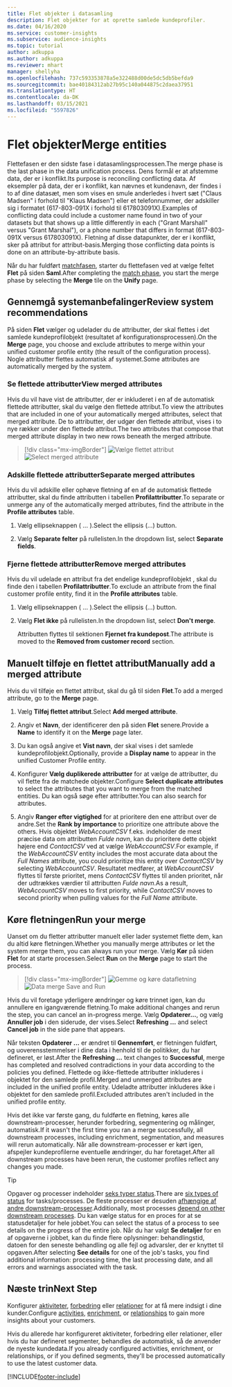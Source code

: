 ```yaml
---
title: Flet objekter i datasamling
description: Flet objekter for at oprette samlede kundeprofiler.
ms.date: 04/16/2020
ms.service: customer-insights
ms.subservice: audience-insights
ms.topic: tutorial
author: adkuppa
ms.author: adkuppa
ms.reviewer: mhart
manager: shellyha
ms.openlocfilehash: 737c593353878a5e322488d00de5dc5db5befda9
ms.sourcegitcommit: bae40184312ab27b95c140a044875c2daea37951
ms.translationtype: HT
ms.contentlocale: da-DK
ms.lasthandoff: 03/15/2021
ms.locfileid: "5597826"
---
```

# <a name="merge-entities"></a><span data-ttu-id="b953e-103">Flet objekter</span><span class="sxs-lookup"><span data-stu-id="b953e-103">Merge entities</span></span>

<span data-ttu-id="b953e-104">Flettefasen er den sidste fase i datasamlingsprocessen.</span><span class="sxs-lookup"><span data-stu-id="b953e-104">The merge phase is the last phase in the data unification process.</span></span> <span data-ttu-id="b953e-105">Dens formål er at afstemme data, der er i konflikt.</span><span class="sxs-lookup"><span data-stu-id="b953e-105">Its purpose is reconciling conflicting data.</span></span> <span data-ttu-id="b953e-106">Af eksempler på data, der er i konflikt, kan nævnes et kundenavn, der findes i to af dine datasæt, men som vises en smule anderledes i hvert sæt ("Claus Madsen" i forhold til "Klaus Madsen") eller et telefonnummer, der adskiller sig i formatet (617-803-091X i forhold til 617803091X).</span><span class="sxs-lookup"><span data-stu-id="b953e-106">Examples of conflicting data could include a customer name found in two of your datasets but that shows up a little differently in each ("Grant Marshall" versus "Grant Marshal"), or a phone number that differs in format (617-803-091X versus 617803091X).</span></span> <span data-ttu-id="b953e-107">Fletning af disse datapunkter, der er i konflikt, sker på attribut for attribut-basis.</span><span class="sxs-lookup"><span data-stu-id="b953e-107">Merging those conflicting data points is done on an attribute-by-attribute basis.</span></span>

<span data-ttu-id="b953e-108">Når du har fuldført [matchfasen](match-entities.md), starter du flettefasen ved at vælge feltet **Flet** på siden **Saml**.</span><span class="sxs-lookup"><span data-stu-id="b953e-108">After completing the [match phase](match-entities.md), you start the merge phase by selecting the **Merge** tile on the **Unify** page.</span></span>

## <a name="review-system-recommendations"></a><span data-ttu-id="b953e-109">Gennemgå systemanbefalinger</span><span class="sxs-lookup"><span data-stu-id="b953e-109">Review system recommendations</span></span>

<span data-ttu-id="b953e-110">På siden **Flet** vælger og udelader du de attributter, der skal flettes i det samlede kundeprofilobjekt (resultatet af konfigurationsprocessen).</span><span class="sxs-lookup"><span data-stu-id="b953e-110">On the **Merge** page, you choose and exclude attributes to merge within your unified customer profile entity (the result of the configuration process).</span></span> <span data-ttu-id="b953e-111">Nogle attributter flettes automatisk af systemet.</span><span class="sxs-lookup"><span data-stu-id="b953e-111">Some attributes are automatically merged by the system.</span></span>

### <a name="view-merged-attributes"></a><span data-ttu-id="b953e-112">Se flettede attributter</span><span class="sxs-lookup"><span data-stu-id="b953e-112">View merged attributes</span></span>

<span data-ttu-id="b953e-113">Hvis du vil have vist de attributter, der er inkluderet i en af de automatisk flettede attributter, skal du vælge den flettede attribut.</span><span class="sxs-lookup"><span data-stu-id="b953e-113">To view the attributes that are included in one of your automatically merged attributes, select that merged attribute.</span></span> <span data-ttu-id="b953e-114">De to attributter, der udgør den flettede attribut, vises i to nye rækker under den flettede attribut.</span><span class="sxs-lookup"><span data-stu-id="b953e-114">The two attributes that compose that merged attribute display in two new rows beneath the merged attribute.</span></span>

> [!div class="mx-imgBorder"]
> <span data-ttu-id="b953e-115">![Vælge flettet attribut](media/configure-data-merge-profile-attributes.png "Vælge flettet attribut")</span><span class="sxs-lookup"><span data-stu-id="b953e-115">![Select merged attribute](media/configure-data-merge-profile-attributes.png "Select merged attribute")</span></span>

### <a name="separate-merged-attributes"></a><span data-ttu-id="b953e-116">Adskille flettede attributter</span><span class="sxs-lookup"><span data-stu-id="b953e-116">Separate merged attributes</span></span>

<span data-ttu-id="b953e-117">Hvis du vil adskille eller ophæve fletning af en af de automatisk flettede attributter, skal du finde attributten i tabellen **Profilattributter**.</span><span class="sxs-lookup"><span data-stu-id="b953e-117">To separate or unmerge any of the automatically merged attributes, find the attribute in the **Profile attributes** table.</span></span>

1. <span data-ttu-id="b953e-118">Vælg ellipseknappen ( ... ).</span><span class="sxs-lookup"><span data-stu-id="b953e-118">Select the ellipsis (...) button.</span></span>
  
2. <span data-ttu-id="b953e-119">Vælg **Separate felter** på rullelisten.</span><span class="sxs-lookup"><span data-stu-id="b953e-119">In the dropdown list, select **Separate fields**.</span></span>

### <a name="remove-merged-attributes"></a><span data-ttu-id="b953e-120">Fjerne flettede attributter</span><span class="sxs-lookup"><span data-stu-id="b953e-120">Remove merged attributes</span></span>

<span data-ttu-id="b953e-121">Hvis du vil udelade en attribut fra det endelige kundeprofilobjekt , skal du finde den i tabellen **Profilattributter**.</span><span class="sxs-lookup"><span data-stu-id="b953e-121">To exclude an attribute from the final customer profile entity, find it in the **Profile attributes** table.</span></span>

1. <span data-ttu-id="b953e-122">Vælg ellipseknappen ( ... ).</span><span class="sxs-lookup"><span data-stu-id="b953e-122">Select the ellipsis (...) button.</span></span>
  
2. <span data-ttu-id="b953e-123">Vælg **Flet ikke** på rullelisten.</span><span class="sxs-lookup"><span data-stu-id="b953e-123">In the dropdown list, select **Don't merge**.</span></span>

   <span data-ttu-id="b953e-124">Attributten flyttes til sektionen **Fjernet fra kundepost**.</span><span class="sxs-lookup"><span data-stu-id="b953e-124">The attribute is moved to the **Removed from customer record** section.</span></span>

## <a name="manually-add-a-merged-attribute"></a><span data-ttu-id="b953e-125">Manuelt tilføje en flettet attribut</span><span class="sxs-lookup"><span data-stu-id="b953e-125">Manually add a merged attribute</span></span>

<span data-ttu-id="b953e-126">Hvis du vil tilføje en flettet attribut, skal du gå til siden **Flet**.</span><span class="sxs-lookup"><span data-stu-id="b953e-126">To add a merged attribute, go to the **Merge** page.</span></span>

1. <span data-ttu-id="b953e-127">Vælg **Tilføj flettet attribut**.</span><span class="sxs-lookup"><span data-stu-id="b953e-127">Select **Add merged attribute**.</span></span>

2. <span data-ttu-id="b953e-128">Angiv et **Navn**, der identificerer den på siden **Flet** senere.</span><span class="sxs-lookup"><span data-stu-id="b953e-128">Provide a **Name** to identify it on the **Merge** page later.</span></span>

3. <span data-ttu-id="b953e-129">Du kan også angive et **Vist navn**, der skal vises i det samlede kundeprofilobjekt.</span><span class="sxs-lookup"><span data-stu-id="b953e-129">Optionally, provide a **Display name** to appear in the unified Customer Profile entity.</span></span>

4. <span data-ttu-id="b953e-130">Konfigurer **Vælg duplikerede attributter** for at vælge de attributter, du vil flette fra de matchede objekter.</span><span class="sxs-lookup"><span data-stu-id="b953e-130">Configure **Select duplicate attributes** to select the attributes that you want to merge from the matched entities.</span></span> <span data-ttu-id="b953e-131">Du kan også søge efter attributter.</span><span class="sxs-lookup"><span data-stu-id="b953e-131">You can also search for attributes.</span></span>

5. <span data-ttu-id="b953e-132">Angiv **Ranger efter vigtighed** for at prioritere den ene attribut over de andre.</span><span class="sxs-lookup"><span data-stu-id="b953e-132">Set the **Rank by importance** to prioritize one attribute above the others.</span></span> <span data-ttu-id="b953e-133">Hvis objektet *WebAccountCSV* f.eks. indeholder de mest præcise data om attributten *Fulde navn*, kan du prioritere dette objekt højere end *ContactCSV* ved at vælge *WebAccountCSV*.</span><span class="sxs-lookup"><span data-stu-id="b953e-133">For example, if the *WebAccountCSV* entity includes the most accurate data about the *Full Names* attribute, you could prioritize this entity over *ContactCSV* by selecting *WebAccountCSV*.</span></span> <span data-ttu-id="b953e-134">Resultatet medfører, at *WebAccountCSV* flyttes til første prioritet, mens *ContactCSV* flyttes til anden prioritet, når der udtrækkes værdier til attributten *Fulde navn*.</span><span class="sxs-lookup"><span data-stu-id="b953e-134">As a result, *WebAccountCSV* moves to first priority, while *ContactCSV* moves to second priority when pulling values for the *Full Name* attribute.</span></span>

## <a name="run-your-merge"></a><span data-ttu-id="b953e-135">Køre fletningen</span><span class="sxs-lookup"><span data-stu-id="b953e-135">Run your merge</span></span>

<span data-ttu-id="b953e-136">Uanset om du fletter attributter manuelt eller lader systemet flette dem, kan du altid køre fletningen.</span><span class="sxs-lookup"><span data-stu-id="b953e-136">Whether you manually merge attributes or let the system merge them, you can always run your merge.</span></span> <span data-ttu-id="b953e-137">Vælg **Kør** på siden **Flet** for at starte processen.</span><span class="sxs-lookup"><span data-stu-id="b953e-137">Select **Run** on the **Merge** page to start the process.</span></span>

> [!div class="mx-imgBorder"]
> <span data-ttu-id="b953e-138">![Gemme og køre datafletning](media/configure-data-merge-save-run.png "Gemme og køre datafletning")</span><span class="sxs-lookup"><span data-stu-id="b953e-138">![Data merge Save and Run](media/configure-data-merge-save-run.png "Data merge Save and Run")</span></span>

<span data-ttu-id="b953e-139">Hvis du vil foretage yderligere ændringer og køre trinnet igen, kan du annullere en igangværende fletning.</span><span class="sxs-lookup"><span data-stu-id="b953e-139">To make additional changes and rerun the step, you can cancel an in-progress merge.</span></span> <span data-ttu-id="b953e-140">Vælg **Opdaterer...**, og vælg **Annuller job** i den siderude, der vises.</span><span class="sxs-lookup"><span data-stu-id="b953e-140">Select **Refreshing ...** and select **Cancel job**  in the side pane that appears.</span></span>

<span data-ttu-id="b953e-141">Når teksten **Opdaterer ...** er ændret til **Gennemført**, er fletningen fuldført, og uoverensstemmelser i dine data i henhold til de politikker, du har defineret, er løst.</span><span class="sxs-lookup"><span data-stu-id="b953e-141">After the **Refreshing ...** text changes to **Successful**, merge has completed and resolved contradictions in your data according to the policies you defined.</span></span> <span data-ttu-id="b953e-142">Flettede og ikke-flettede attributter inkluderes i objektet for den samlede profil.</span><span class="sxs-lookup"><span data-stu-id="b953e-142">Merged and unmerged attributes are included in the unified profile entity.</span></span> <span data-ttu-id="b953e-143">Udeladte attributter inkluderes ikke i objektet for den samlede profil.</span><span class="sxs-lookup"><span data-stu-id="b953e-143">Excluded attributes aren't included in the unified profile entity.</span></span>

<span data-ttu-id="b953e-144">Hvis det ikke var første gang, du fuldførte en fletning, køres alle downstream-processer, herunder forbedring, segmentering og målinger, automatisk.</span><span class="sxs-lookup"><span data-stu-id="b953e-144">If it wasn't the first time you ran a merge successfully, all downstream processes, including enrichment, segmentation, and measures will rerun automatically.</span></span> <span data-ttu-id="b953e-145">Når alle downstream-processer er kørt igen, afspejler kundeprofilerne eventuelle ændringer, du har foretaget.</span><span class="sxs-lookup"><span data-stu-id="b953e-145">After all downstream processes have been rerun, the customer profiles reflect any changes you made.</span></span>

> [!TIP]
> <span data-ttu-id="b953e-146">Opgaver og processer indeholder [seks typer status](system.md#status-types).</span><span class="sxs-lookup"><span data-stu-id="b953e-146">There are [six types of status](system.md#status-types) for tasks/processes.</span></span> <span data-ttu-id="b953e-147">De fleste processer er desuden [afhængige af andre downstream-processer](system.md#refresh-policies).</span><span class="sxs-lookup"><span data-stu-id="b953e-147">Additionally, most processes [depend on other downstream processes](system.md#refresh-policies).</span></span> <span data-ttu-id="b953e-148">Du kan vælge status for en proces for at se statusdetaljer for hele jobbet.</span><span class="sxs-lookup"><span data-stu-id="b953e-148">You can select the status of a process to see details on the progress of the entire job.</span></span> <span data-ttu-id="b953e-149">Når du har valgt **Se detaljer** for en af opgaverne i jobbet, kan du finde flere oplysninger: behandlingstid, datoen for den seneste behandling og alle fejl og advarsler, der er knyttet til opgaven.</span><span class="sxs-lookup"><span data-stu-id="b953e-149">After selecting **See details** for one of the job's tasks, you find additional information: processing time, the last processing date, and all errors and warnings associated with the task.</span></span>

## <a name="next-step"></a><span data-ttu-id="b953e-150">Næste trin</span><span class="sxs-lookup"><span data-stu-id="b953e-150">Next Step</span></span>

<span data-ttu-id="b953e-151">Konfigurer [aktiviteter](activities.md), [forbedring](enrichment-microsoft-graph.md) eller [relationer](relationships.md) for at få mere indsigt i dine kunder.</span><span class="sxs-lookup"><span data-stu-id="b953e-151">Configure [activities](activities.md), [enrichment](enrichment-microsoft-graph.md), or [relationships](relationships.md) to gain more insights about your customers.</span></span>

<span data-ttu-id="b953e-152">Hvis du allerede har konfigureret aktiviteter, forbedring eller relationer, eller hvis du har defineret segmenter, behandles de automatisk, så de anvender de nyeste kundedata.</span><span class="sxs-lookup"><span data-stu-id="b953e-152">If you already configured activities, enrichment, or relationships, or if you defined segments, they'll be processed automatically to use the latest customer data.</span></span>




[!INCLUDE[footer-include](../includes/footer-banner.md)]
